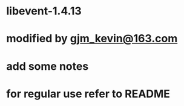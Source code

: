 # libevent-1.4.13
# modified by gjm_kevin@163.com
# add some notes
# for regular use refer to README
